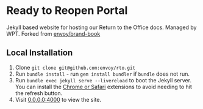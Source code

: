 # Ready to Reopen Portal
Jekyll based website for hosting our Return to the Office docs. Managed by WPT. Forked from [envoy/brand-book](https://github.com/envoy/brand-book)

## Local Installation
1. Clone `git clone git@github.com:envoy/rto.git`
1. Run `bundle install` - run `gem install bundler` if `bundle` does not run.
1. Run `bundle exec jekyll serve --livereload` to boot the Jekyll server. You
   can install the [Chrome or Safari](http://livereload.com/extensions/) extensions to avoid needing to hit the
refresh button.
1. Visit [0.0.0.0:4000](0.0.0.0:4000) to view the site.
